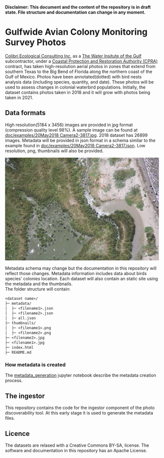 **Disclaimer: This document and the content of the repository is in draft state.  File structure and documentation can change in any moment.** 
# Gulfwide Avian Colony Monitoring Survey Photos


[Colibri Ecological Consulting Inc](https://colibri-ecology.com/), as a [The Water Insitute of the Gulf](https://thewaterinstitute.org/) subcontractor, under a [Coastal Protection and Restoration Authority (CPRA)](https://coastal.la.gov/) contract, has taken high-resolution aerial photos in zones that extend from southern Texas to the Big Bend of Florida along the northern coast of the Gulf of Mexico. 
Photos have been annotated(dotted) with bird nests analysis data (including species, quantity, and date). These photos will be used to assess changes in colonial waterbird populations. 
Initially, the dataset contains photos taken in 2018 and it will grow with photos being taken in 2021. 

## Data formats 

High resolution(5184 x 3456) images are provided in jpg format (compression quality level 98%). A sample image can be found at  [doc/examples/20May2018 Camera2-3817.jpg](doc/examples/20May2018%20Camera2-3817.jpg). 2018 dataset has 26899 images. 
Metadata will be provided in json format in a schema similar to the example found in [doc/examples/20May2018 Camera2-3817.json](doc/examples/20May2018%20Camera2-3817.json). 
Low resolution, png, thumbnails will also be provided.

![thumbnail](doc/examples/20May2018%20Camera2-3817.png)

Metadata schema may change but the documentation in this repository will reflect those changes. Metadata information includes data about birds species' colonies location.
Each dataset will also contain an static site using the metadata and the thumbnails.  
The folder structure will contain: 
```
<dataset name>/
├─ metadata/
│  ├─ <filename1>.json
│  ├─ <filename2>.json
│  ├─ all.json
├─ thumbnails/
│  ├─ <filename1>.png
│  ├─ <filename2>.png
├─ <filename2>.jpg
├─ <filename1>.jpg
├─ index.html
├─ README.md
```
### How metadata is created
The [metadata_generation](doc/metadata_generation.ipynb) jupyter notebook describe the metadata creation process. 

## The ingestor
This repository contains the code for the ingestor component of the photo discoverability tool. At this early stage it is used to generate the metadata files.

## Licence

The datasets are relased with a Creative Commons BY-SA, license. 
The software and documentation in this repository has an Apache License. 
